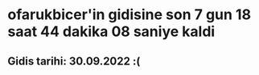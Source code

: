 # ofarukbicer'in gidisine son 7 gun 18 saat 44 dakika 08 saniye kaldi

## Gidis tarihi: 30.09.2022 :(